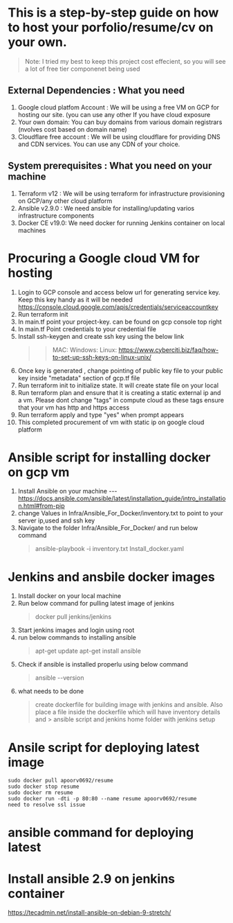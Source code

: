 # This is a step-by-step guide on how to host your porfolio/resume/cv on your own.

> Note: I tried my best to keep this project cost effecient, so you will see a lot of free tier componenet being used

## External Dependencies :  What you need
1. Google cloud platfom Account : We will be using a free VM on GCP for hosting  our site. (you can use any other If you have cloud exposure
2. Your own domain: You can buy domains from various domain registrars (nvolves cost based on domain name)
3. Cloudflare free account :  We will be using cloudflare for providing DNS and CDN services. You can use any CDN of your choice.

## System prerequisites : What you need on your machine

1. Terraform v12 : We will be using terraform for infrastructure provisioning on GCP/any other cloud platform
2. Ansible v2.9.0 :  We need ansible for installing/updating varios infrastructure components
3. Docker CE v19.0:  We need docker for running Jenkins container on local machines



# Procuring a Google cloud VM for hosting
1. Login to GCP console and access below url for generating service key. Keep this key handy as it will be needed 
        https://console.cloud.google.com/apis/credentials/serviceaccountkey
2. Run terraform init
3. In main.tf point your project-key. can be found on gcp console top right
4. In main.tf Point credentials to your credential file
5. Install ssh-keygen and create ssh key using the below link 
    >> MAC: 
    >> Windows:
    >> Linux: https://www.cyberciti.biz/faq/how-to-set-up-ssh-keys-on-linux-unix/
6. Once key is generated , change pointing of public key file to your public key inside "metadata" section of gcp.tf file 
7. Run terraform init to initialize state. It will create state file on your local
8. Run terraform plan and ensure that it is creating a static external ip and a vm. Please dont change "tags" in compute cloud as these tags ensure   that your vm has http and https access
9. Run terraform apply and type "yes" when prompt appears
10. This completed procurement of vm with static ip on google cloud platform




# Ansible script for installing docker on gcp vm
1. Install Ansible on your machine  --- https://docs.ansible.com/ansible/latest/installation_guide/intro_installation.html#from-pip
2. change Values in Infra/Ansible_For_Docker/inventory.txt to point to your server ip,used and ssh key
3. Navigate to the folder Infra/Ansible_For_Docker/  and run  below command
   > ansible-playbook -i inventory.txt Install_docker.yaml


# Jenkins and ansbile docker images
1. Install docker on your local machine
2. Run below command for pulling latest image of jenkins
    > docker pull jenkins/jenkins
3. Start jenkins images and login using root
4. run below commands to installing ansible
    > apt-get update
    > apt-get install ansible
5. Check if ansible is installed properlu using  below command
   > ansible --version
6. what needs to be done
    > create dockerfile for building image with jenkins and ansible. Also place a file inside the dockerfile which will have inventory details and >  ansible script and jenkins home folder with jenkins setup    


# Ansile script for deploying latest image
    sudo docker pull apoorv0692/resume
    sudo docker stop resume
    sudo docker rm resume
    sudo docker run -dti -p 80:80 --name resume apoorv0692/resume
    need to resolve ssl issue    

# ansible command for deploying latest     


# Install ansible 2.9 on jenkins container
https://tecadmin.net/install-ansible-on-debian-9-stretch/